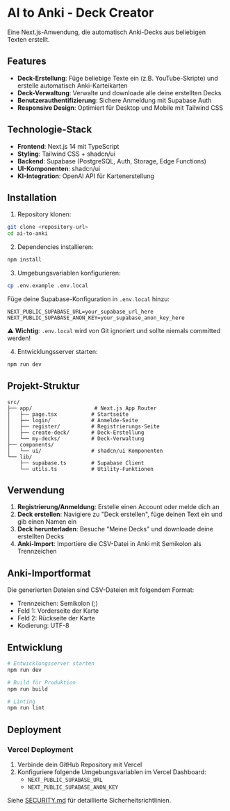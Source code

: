 # AI to Anki - Deck Creator

Eine Next.js-Anwendung, die automatisch Anki-Decks aus beliebigen Texten erstellt.

## Features

- **Deck-Erstellung**: Füge beliebige Texte ein (z.B. YouTube-Skripte) und erstelle automatisch Anki-Karteikarten
- **Deck-Verwaltung**: Verwalte und downloade alle deine erstellten Decks
- **Benutzerauthentifizierung**: Sichere Anmeldung mit Supabase Auth
- **Responsive Design**: Optimiert für Desktop und Mobile mit Tailwind CSS

## Technologie-Stack

- **Frontend**: Next.js 14 mit TypeScript
- **Styling**: Tailwind CSS + shadcn/ui
- **Backend**: Supabase (PostgreSQL, Auth, Storage, Edge Functions)
- **UI-Komponenten**: shadcn/ui
- **KI-Integration**: OpenAI API für Kartenerstellung

## Installation

1. Repository klonen:
```bash
git clone <repository-url>
cd ai-to-anki
```

2. Dependencies installieren:
```bash
npm install
```

3. Umgebungsvariablen konfigurieren:
```bash
cp .env.example .env.local
```

Füge deine Supabase-Konfiguration in `.env.local` hinzu:
```
NEXT_PUBLIC_SUPABASE_URL=your_supabase_url_here
NEXT_PUBLIC_SUPABASE_ANON_KEY=your_supabase_anon_key_here
```

⚠️ **Wichtig**: `.env.local` wird von Git ignoriert und sollte niemals committed werden!

4. Entwicklungsserver starten:
```bash
npm run dev
```


## Projekt-Struktur

```
src/
├── app/                    # Next.js App Router
│   ├── page.tsx           # Startseite
│   ├── login/             # Anmelde-Seite
│   ├── register/          # Registrierungs-Seite
│   ├── create-deck/       # Deck-Erstellung
│   └── my-decks/          # Deck-Verwaltung
├── components/
│   └── ui/                # shadcn/ui Komponenten
└── lib/
    ├── supabase.ts        # Supabase Client
    └── utils.ts           # Utility-Funktionen
```

## Verwendung

1. **Registrierung/Anmeldung**: Erstelle einen Account oder melde dich an
2. **Deck erstellen**: Navigiere zu "Deck erstellen", füge deinen Text ein und gib einen Namen ein
3. **Deck herunterladen**: Besuche "Meine Decks" und downloade deine erstellten Decks
4. **Anki-Import**: Importiere die CSV-Datei in Anki mit Semikolon als Trennzeichen

## Anki-Importformat

Die generierten Dateien sind CSV-Dateien mit folgendem Format:
- Trennzeichen: Semikolon (;)
- Feld 1: Vorderseite der Karte
- Feld 2: Rückseite der Karte
- Kodierung: UTF-8

## Entwicklung

```bash
# Entwicklungsserver starten
npm run dev

# Build für Produktion
npm run build

# Linting
npm run lint
```

## Deployment

### Vercel Deployment
1. Verbinde dein GitHub Repository mit Vercel
2. Konfiguriere folgende Umgebungsvariablen im Vercel Dashboard:
   - `NEXT_PUBLIC_SUPABASE_URL`
   - `NEXT_PUBLIC_SUPABASE_ANON_KEY`

Siehe [SECURITY.md](SECURITY.md) für detaillierte Sicherheitsrichtlinien.

